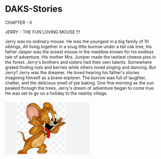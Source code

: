 # DAKS-Stories
CHAPTER - II

JERRY - THE FUN LOVING MOUSE !!!

Jerry was no ordinary mouse. He was the youngest in a big family of 10 siblings, All living together in a snug little burrow under a tall oak tree, his father Jasper was the wisest mouse in the meddow known for his endless tale of adventure. His mother Mrs. Juniper made the tastiest cheese pies in the forest. Jerry's brothers and sisters had their own talents. Somewhere grated finding nuts and berries while others loved singing and dancing. But Jerry? Jerry was the dreamer. He loved hearing his father's stories imagining himself as a brave explorer. The burrow was full of laughter, chatter, and the delicious smell of pie baking. One fine morning as the sun peaked through the trees, Jerry's dream of adventure began to come true. He was set to go on a holiday to the nearby village. 

![Capture](/images/Capture.JPG)